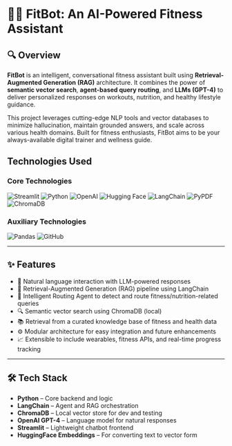 # 🏋️‍♂️ FitBot: An AI-Powered Fitness Assistant

## 🔍 Overview

**FitBot** is an intelligent, conversational fitness assistant built using **Retrieval-Augmented Generation (RAG)** architecture. It combines the power of **semantic vector search**, **agent-based query routing**, and **LLMs (GPT-4)** to deliver personalized responses on workouts, nutrition, and healthy lifestyle guidance.

This project leverages cutting-edge NLP tools and vector databases to minimize hallucination, maintain grounded answers, and scale across various health domains. Built for fitness enthusiasts, FitBot aims to be your always-available digital trainer and wellness guide.

## **Technologies Used**

### Core Technologies
![Streamlit](https://img.shields.io/badge/Streamlit-FF4B4B?style=for-the-badge&logo=Streamlit&logoColor=white)
![Python](https://img.shields.io/badge/Python-3776AB?style=for-the-badge&logo=Python&logoColor=white)
![OpenAI](https://img.shields.io/badge/OpenAI-412991?style=for-the-badge&logo=openai&logoColor=white)
![Hugging Face](https://img.shields.io/badge/HuggingFace-005BFF?style=for-the-badge&logoColor=white)
![LangChain](https://img.shields.io/badge/LangChain-009688?style=for-the-badge&logoColor=white)
![PyPDF](https://img.shields.io/badge/PyPDF-8C001A?style=for-the-badge&logo=adobeacrobatreader&logoColor=white)
![ChromaDB](https://img.shields.io/badge/ChromaDB-8C001A?style=for-the-badge&logo=adobeacrobatreader&logoColor=white)

### Auxiliary Technologies
![Pandas](https://img.shields.io/badge/Pandas-150458?style=for-the-badge&logo=pandas&logoColor=white)
![GitHub](https://img.shields.io/badge/GitHub-100000?style=for-the-badge&logo=github&logoColor=white)

---

## ✨ Features

- 💬 Natural language interaction with LLM-powered responses
- 🧠 Retrieval-Augmented Generation (RAG) pipeline using LangChain
- 🧭 Intelligent Routing Agent to detect and route fitness/nutrition-related queries
- 🔍 Semantic vector search using ChromaDB (local)
- 📚 Retrieval from a curated knowledge base of fitness and health data
- ⚙️ Modular architecture for easy integration and future enhancements
- 📈 Extensible to include wearables, fitness APIs, and real-time progress tracking

---

## 🛠️ Tech Stack

- **Python** – Core backend and logic
- **LangChain** – Agent and RAG orchestration
- **ChromaDB** – Local vector store for dev and testing
- **OpenAI GPT-4** – Language model for natural responses
- **Streamlit** – Lightweight chatbot frontend
- **HuggingFace Embeddings** – For converting text to vector form
